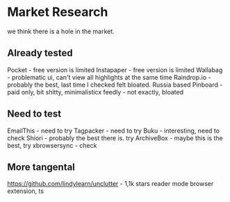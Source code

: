 # Market Research
we think there is a hole in the market.


## Already tested
Pocket - free version is limited
Instapaper - free version is limited
Wallabag - problematic ui, can't view all highlights at  the same time
Raindrop.io - probably the best, last time I checked felt bloated. Russia based
Pinboard - paid only, bit shitty, minimalisticx
feedly - not exactly, bloated

## Need to test
EmailThis - need to try
Tagpacker - need to try
Buku - interesting, need to check
Shiori - probably the best there is. try
ArchiveBox - maybe this is the best, try
xbrowsersync - check

## More tangental
https://github.com/lindylearn/unclutter - 1,1k stars reader mode browser extension, ts